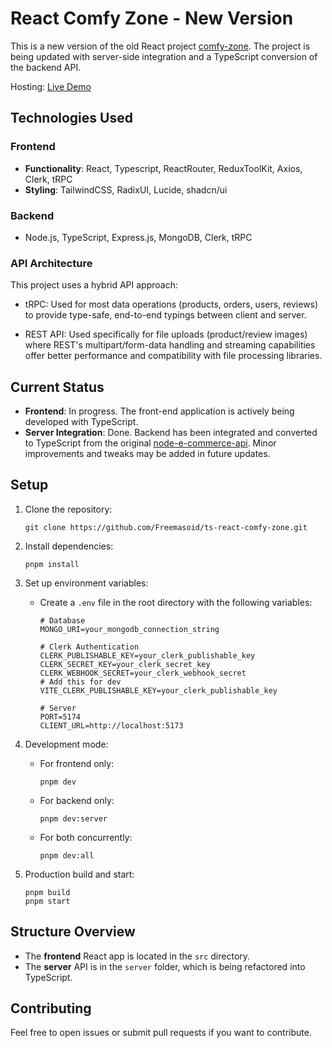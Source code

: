 # React Comfy Zone - New Version

This is a new version of the old React project [comfy-zone](https://github.com/Freemasoid/react-comfy-zone). The project is being updated with server-side integration and a TypeScript conversion of the backend API.

Hosting: [Live Demo](https://ts-react-comfy-zone.onrender.com)

## Technologies Used

### Frontend

- **Functionality**: React, Typescript, ReactRouter, ReduxToolKit, Axios, Clerk, tRPC
- **Styling**: TailwindCSS, RadixUI, Lucide, shadcn/ui

### Backend

- Node.js, TypeScript, Express.js, MongoDB, Clerk, tRPC

### API Architecture

This project uses a hybrid API approach:

- tRPC: Used for most data operations (products, orders, users, reviews) to provide type-safe, end-to-end typings between client and server.

- REST API: Used specifically for file uploads (product/review images) where REST's multipart/form-data handling and streaming capabilities offer better performance and compatibility with file processing libraries.

## Current Status

- **Frontend**: In progress. The front-end application is actively being developed with TypeScript.
- **Server Integration**: Done. Backend has been integrated and converted to TypeScript from the original [node-e-commerce-api](https://github.com/Freemasoid/node-e-commerce-api). Minor improvements and tweaks may be added in future updates.

## Setup

1. Clone the repository:

   ```
   git clone https://github.com/Freemasoid/ts-react-comfy-zone.git
   ```

2. Install dependencies:

   ```
   pnpm install
   ```

3. Set up environment variables:

   - Create a `.env` file in the root directory with the following variables:

     ```
     # Database
     MONGO_URI=your_mongodb_connection_string

     # Clerk Authentication
     CLERK_PUBLISHABLE_KEY=your_clerk_publishable_key
     CLERK_SECRET_KEY=your_clerk_secret_key
     CLERK_WEBHOOK_SECRET=your_clerk_webhook_secret
     # Add this for dev
     VITE_CLERK_PUBLISHABLE_KEY=your_clerk_publishable_key

     # Server
     PORT=5174
     CLIENT_URL=http://localhost:5173
     ```

4. Development mode:

   - For frontend only:
     ```
     pnpm dev
     ```
   - For backend only:
     ```
     pnpm dev:server
     ```
   - For both concurrently:
     ```
     pnpm dev:all
     ```

5. Production build and start:
   ```
   pnpm build
   pnpm start
   ```

## Structure Overview

- The **frontend** React app is located in the `src` directory.
- The **server** API is in the `server` folder, which is being refactored into TypeScript.

## Contributing

Feel free to open issues or submit pull requests if you want to contribute.
